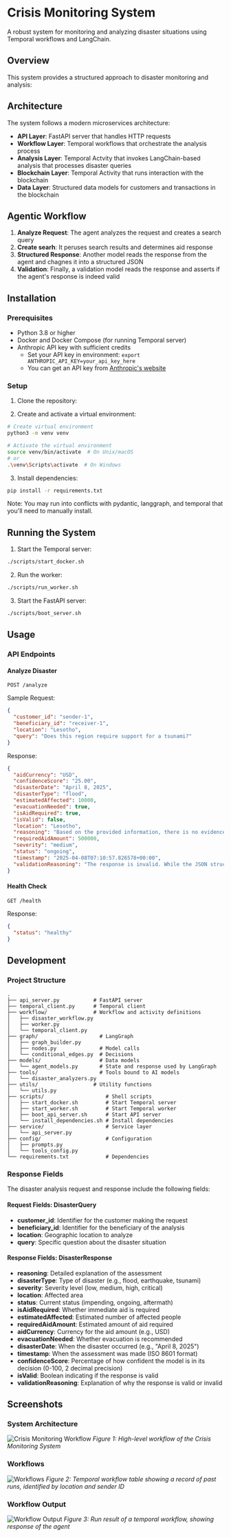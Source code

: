 # Crisis Monitoring System

A robust system for monitoring and analyzing disaster situations using Temporal workflows and LangChain.

## Overview

This system provides a structured approach to disaster monitoring and analysis:

## Architecture

The system follows a modern microservices architecture:

- **API Layer**: FastAPI server that handles HTTP requests
- **Workflow Layer**: Temporal workflows that orchestrate the analysis process
- **Analysis Layer**: Temporal Actvity that invokes LangChain-based analysis that processes disaster queries
- **Blockchain Layer**: Temporal Activity that runs interaction with the blockchain
- **Data Layer**: Structured data models for customers and transactions in the blockchain

## Agentic Workflow

1. **Analyze Request**: The agent analyzes the request and creates a search query
2. **Create searh**: It peruses search results and determines aid response
3. **Structured Response**: Another model reads the response from the agent and chagnes it into a structured JSON
4. **Validation**: Finally, a validation model reads the response and asserts if the agent's response is indeed valid

## Installation

### Prerequisites

- Python 3.8 or higher
- Docker and Docker Compose (for running Temporal server)
- Anthropic API key with sufficient credits
  - Set your API key in environment: `export ANTHROPIC_API_KEY=your_api_key_here`
  - You can get an API key from [Anthropic's website](https://console.anthropic.com/)

### Setup

1. Clone the repository:

2. Create and activate a virtual environment:

```bash
# Create virtual environment
python3 -m venv venv

# Activate the virtual environment
source venv/bin/activate  # On Unix/macOS
# or
.\venv\Scripts\activate  # On Windows
```

3. Install dependencies:

```bash
pip install -r requirements.txt
```

Note: You may run into conflicts with pydantic, langgraph, and temporal that you'll need to manually install.

## Running the System

1. Start the Temporal server:

```bash
./scripts/start_docker.sh
```

2. Run the worker:

```bash
./scripts/run_worker.sh
```

3. Start the FastAPI server:

```bash
./scripts/boot_server.sh
```

## Usage

### API Endpoints

#### Analyze Disaster

```
POST /analyze
```

Sample Request:

```json
{
  "customer_id": "sender-1",
  "beneficiary_id": "receiver-1",
  "location": "Lesotho",
  "query": "Does this region require support for a tsunami?"
}
```

Response:

```json
{
  "aidCurrency": "USD",
  "confidenceScore": "25.00",
  "disasterDate": "April 8, 2025",
  "disasterType": "flood",
  "estimatedAffected": 10000,
  "evacuationNeeded": true,
  "isAidRequired": true,
  "isValid": false,
  "location": "Lesotho",
  "reasoning": "Based on the provided information, there is no evidence of a tsunami disaster in Lesotho. Lesotho is a landlocked country in southern Africa, making it impossible for a tsunami to directly affect it. The query seems to be a misunderstanding or error. However, we can provide a hypothetical assessment based on the closest possible natural disaster scenario for Lesotho, which would likely be severe flooding.",
  "requiredAidAmount": 500000,
  "severity": "medium",
  "status": "ongoing",
  "timestamp": "2025-04-08T07:10:57.826578+00:00",
  "validationReasoning": "The response is invalid. While the JSON structure is correct, the disaster_type (flood) does not match the queried disaster (tsunami). The query specifically asks about a tsunami, but the response provides information about a flood. Additionally, the confidence score is very low (25.00%), indicating low reliability of the assessment."
}
```

#### Health Check

```
GET /health
```

Response:

```json
{
  "status": "healthy"
}
```

## Development

### Project Structure

```
.
├── api_server.py           # FastAPI server
├── temporal_client.py      # Temporal client
├── workflow/               # Workflow and activity definitions
│   ├── disaster_workflow.py
│   ├── worker.py
│   └── temporal_client.py
├── graph/                    # LangGraph
│   ├── graph_builder.py
│   ├── nodes.py              # Model calls
│   └── conditional_edges.py  # Decisions
├── models/                   # Data models
│   └── agent_models.py       # State and response used by LangGraph
├── tools/                    # Tools bound to AI models
│   └── disaster_analyzers.py
├── utils/                  # Utility functions
│   └── utils.py
├── scripts/                    # Shell scripts
│   ├── start_docker.sh         # Start Temporal server
│   ├── start_worker.sh         # Start Temporal worker
│   ├── boot_api_server.sh      # Start API server
│   └── install_dependencies.sh # Install dependencies
├── service/                    # Service layer
│   └── api_server.py
├── config/                     # Configuration
│   ├── prompts.py
│   └── tools_config.py
└── requirements.txt            # Dependencies
```

### Response Fields

The disaster analysis request and response include the following fields:

#### Request Fields: DisasterQuery

- **customer_id**: Identifier for the customer making the request
- **beneficiary_id**: Identifier for the beneficiary of the analysis
- **location**: Geographic location to analyze
- **query**: Specific question about the disaster situation

#### Response Fields: DisasterResponse

- **reasoning**: Detailed explanation of the assessment
- **disasterType**: Type of disaster (e.g., flood, earthquake, tsunami)
- **severity**: Severity level (low, medium, high, critical)
- **location**: Affected area
- **status**: Current status (impending, ongoing, aftermath)
- **isAidRequired**: Whether immediate aid is required
- **estimatedAffected**: Estimated number of affected people
- **requiredAidAmount**: Estimated amount of aid required
- **aidCurrency**: Currency for the aid amount (e.g., USD)
- **evacuationNeeded**: Whether evacuation is recommended
- **disasterDate**: When the disaster occurred (e.g., "April 8, 2025")
- **timestamp**: When the assessment was made (ISO 8601 format)
- **confidenceScore**: Percentage of how confident the model is in its decision (0-100, 2 decimal precision)
- **isValid**: Boolean indicating if the response is valid
- **validationReasoning**: Explanation of why the response is valid or invalid

## Screenshots

### System Architecture

![Crisis Monitoring Workflow](images/disaster_monitor_workflow.png)
_Figure 1: High-level workflow of the Crisis Monitoring System_

### Workflows

![Workflows](images/workflow_table.png)
_Figure 2: Temporal workflow table showing a record of past runs, identified by location and sender ID_

### Workflow Output

![Workflow Output](images/workflow_result.png)
_Figure 3: Run result of a temporal workflow, showing response of the agent_
